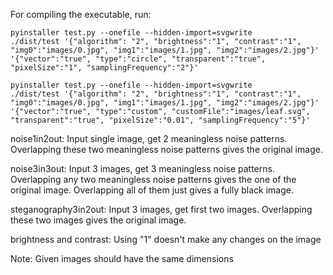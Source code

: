 For compiling the executable, run: 
```
pyinstaller test.py --onefile --hidden-import=svgwrite
./dist/test '{"algorithm": "2", "brightness":"1", "contrast":"1", "img0":"images/0.jpg", "img1":"images/1.jpg", "img2":"images/2.jpg"}' '{"vector":"true", "type":"circle", "transparent":"true", "pixelSize":"1", "samplingFrequency":"2"}'
```
```
pyinstaller test.py --onefile --hidden-import=svgwrite
./dist/test '{"algorithm": "2", "brightness":"1", "contrast":"1", "img0":"images/0.jpg", "img1":"images/1.jpg", "img2":"images/2.jpg"}' '{"vector":"true", "type":"custom", "customFile":"images/leaf.svg", "transparent":"true", "pixelSize":"0.01", "samplingFrequency":"5"}'
```

noise1in2out: Input single image, get 2 meaningless noise patterns. Overlapping these two meaningless noise patterns gives the original image.

noise3in3out: Input 3 images, get 3 meaningless noise patterns. Overlapping any two meaningless noise patterns gives the one of the original image. Overlapping all of them just gives a fully black image.

steganography3in2out: Input 3 images, get first two images. Overlapping these two images gives the original image.

brightness and contrast: Using "1" doesn't make any changes on the image

Note: Given images should have the same dimensions



